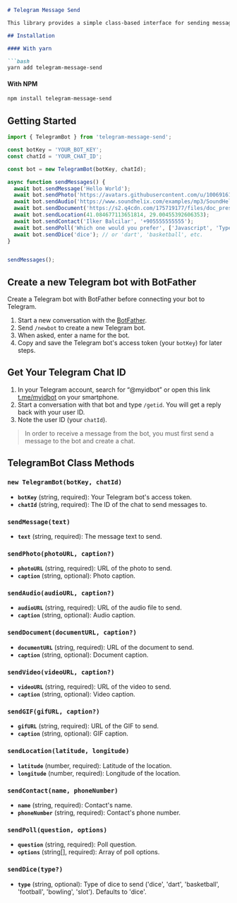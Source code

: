 ```markdown
# Telegram Message Send

This library provides a simple class-based interface for sending messages and various media types to a Telegram bot.

## Installation

#### With yarn

```bash
yarn add telegram-message-send
```

#### With NPM

```bash
npm install telegram-message-send
```

## Getting Started

```typescript
import { TelegramBot } from 'telegram-message-send';

const botKey = 'YOUR_BOT_KEY';
const chatId = 'YOUR_CHAT_ID';

const bot = new TelegramBot(botKey, chatId);

async function sendMessages() {
  await bot.sendMessage('Hello World');
  await bot.sendPhoto('https://avatars.githubusercontent.com/u/100691616?s=200&v=4', 'Custom Caption');
  await bot.sendAudio('https://www.soundhelix.com/examples/mp3/SoundHelix-Song-1.mp3', 'Custom Caption');
  await bot.sendDocument('https://s2.q4cdn.com/175719177/files/doc_presentations/Placeholder-PDF.pdf', 'Custom Caption');
  await bot.sendLocation(41.084677113651814, 29.00455392606353);
  await bot.sendContact('Ilker Balcilar', '+905555555555');
  await bot.sendPoll('Which one would you prefer', ['Javascript', 'Typescript']);
  await bot.sendDice('dice'); // or 'dart', 'basketball', etc.
}


sendMessages();
```

## Create a new Telegram bot with BotFather

Create a Telegram bot with BotFather before connecting your bot to Telegram.

1. Start a new conversation with the [BotFather](https://telegram.me/botfather).
2. Send `/newbot` to create a new Telegram bot.
3. When asked, enter a name for the bot.
4. Copy and save the Telegram bot's access token (your `botKey`) for later steps.

## Get Your Telegram Chat ID

1. In your Telegram account, search for “@myidbot” or open this link [t.me/myidbot](https://t.me/myidbot) on your smartphone.
2. Start a conversation with that bot and type `/getid`. You will get a reply back with your user ID.
3. Note the user ID (your `chatId`).

> In order to receive a message from the bot, you must first send a message to the bot and create a chat.

## TelegramBot Class Methods


### `new TelegramBot(botKey, chatId)`

* **`botKey`** (string, required): Your Telegram bot's access token.
* **`chatId`** (string, required): The ID of the chat to send messages to.


### `sendMessage(text)`

* **`text`** (string, required): The message text to send.

### `sendPhoto(photoURL, caption?)`

* **`photoURL`** (string, required): URL of the photo to send.
* **`caption`** (string, optional): Photo caption.

### `sendAudio(audioURL, caption?)`

* **`audioURL`** (string, required): URL of the audio file to send.
* **`caption`** (string, optional): Audio caption.

### `sendDocument(documentURL, caption?)`

* **`documentURL`** (string, required): URL of the document to send.
* **`caption`** (string, optional): Document caption.

### `sendVideo(videoURL, caption?)`

* **`videoURL`** (string, required): URL of the video to send.
* **`caption`** (string, optional): Video caption.

### `sendGIF(gifURL, caption?)`

* **`gifURL`** (string, required): URL of the GIF to send.
* **`caption`** (string, optional): GIF caption.


### `sendLocation(latitude, longitude)`

* **`latitude`** (number, required): Latitude of the location.
* **`longitude`** (number, required): Longitude of the location.

### `sendContact(name, phoneNumber)`

* **`name`** (string, required): Contact's name.
* **`phoneNumber`** (string, required): Contact's phone number.

### `sendPoll(question, options)`

* **`question`** (string, required): Poll question.
* **`options`** (string[], required): Array of poll options.

### `sendDice(type?)`

* **`type`** (string, optional): Type of dice to send ('dice', 'dart', 'basketball', 'football', 'bowling', 'slot'). Defaults to 'dice'.
```